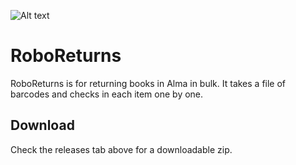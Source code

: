 ![Alt text](relative/path/to/img.jpg?raw=true "Title")
# RoboReturns
RoboReturns is for returning books in Alma in bulk. It takes a file of barcodes and checks in each item one by one.  
 
## Download
Check the releases tab above for a downloadable zip.
